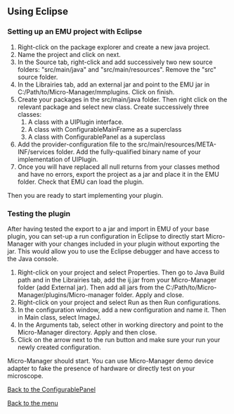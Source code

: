 ## Using Eclipse

### Setting up an EMU project with Eclipse

1. Right-click on the package explorer and create a new java project.
2. Name the project and click on next.
3. In the Source tab, right-click and add successively two new source folders: "src/main/java" and "src/main/resources". Remove the "src" source folder.
4. In the Librairies tab, add an external jar and point to the EMU jar in C:/Path/to/Micro-Manager/mmplugins. Click on finish.
5. Create your packages in the src/main/java folder. Then right click on the relevant package and select new class. Create successively three classes:
   1. A class with a UIPlugin interface.
   2. A class with ConfigurableMainFrame as a superclass
   3. A class with ConfigurablePanel as a superclass
6. Add the provider-configuration file to the src/main/resources/META-INF/services folder. Add the fully-qualified binary name of your implementation of UIPlugin.
7. Once you will have replaced all null returns from your classes method and have no errors, export the project as a jar and place it in the EMU folder. Check that EMU can load the plugin.

Then you are ready to start implementing your plugin.



###  Testing the plugin

After having tested the export to a jar and import in EMU of your base plugin, you can set-up a run configuration in Eclipse to directly start Micro-Manager with your changes included in your plugin without exporting the jar. This would allow you to use the Eclipse debugger and have access to the Java console.

1. Right-click on your project and select Properties. Then go to Java Build path and in the Librairies tab, add the ij.jar from your Micro-Manager folder (add External jar). Then add all jars from the C:/Path/to/Micro-Manager/plugins/Micro-manager folder. Apply and close.
2. Right-click on your project and select Run as then Run configurations.
3. In the configuration window, add a new configuration and name it. Then in Main class, select ImageJ.
4. In the Arguments tab, select other in working directory and point to the Micro-Manager directory. Apply and then close.
5. Click on the arrow next to the run button and make sure your run your newly created configuration.

Micro-Manager should start. You can use Micro-Manager demo device adapter to fake the presence of hardware or directly test on your microscope.



[Back to the ConfigurablePanel](configurablepanel.md)

[Back to the menu](README.md#guide)
